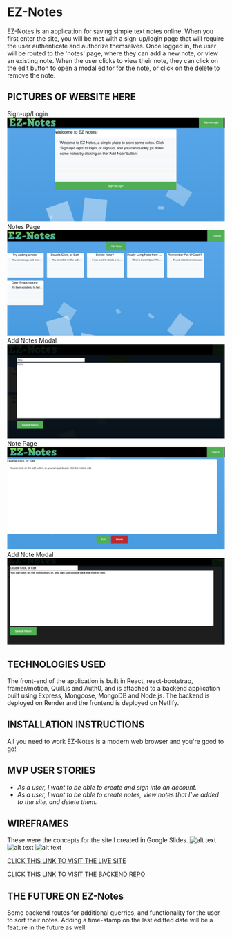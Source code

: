 # EZ-Notes

EZ-Notes is an application for saving simple text notes online. 
When you first enter the site, you will be met with a sign-up/login page that will require the user authenticate and authorize themselves. Once logged in, the user will be routed to the 'notes' page, where they can add a new note, or view an existing note. When the user clicks to view their note, they can click on the edit button to open a modal editor for the note, or click on the delete to remove the note.

## PICTURES OF WEBSITE HERE
Sign-up/Login
![alt text](/readme-docs/1-Signup-page.png)
Notes Page
![alt text](/readme-docs/2-Notes-page.png)
Add Notes Modal
![alt text](/readme-docs/3-Add-note.png)
Note Page
![alt text](/readme-docs/4-Note-page.png)
Add Note Modal
![alt text](/readme-docs/5-Note-edit-page.png)

## TECHNOLOGIES USED
The front-end of the application is built in React, react-bootstrap, framer/motion, Quill.js and Auth0, and is attached to a backend application built using Express, Mongoose, MongoDB and Node.js. The backend is deployed on Render and the frontend is deployed on Netlify.

## INSTALLATION INSTRUCTIONS
All you need to work EZ-Notes is a modern web browser and you're good to go!

## MVP USER STORIES
- _As a user, I want to be able to create and sign into an account._
- _As a user, I want to be able to create notes, view notes that I've added to the site, and delete them._

## WIREFRAMES
These were the concepts for the site I created in Google Slides.
![alt text](https://media.git.generalassemb.ly/user/43502/files/9a1cb084-1dc8-410c-af64-4fdab6f80967)
![alt text](https://media.git.generalassemb.ly/user/43502/files/46f72b1e-eea0-4773-9852-4d92134eaf59)
![alt text](https://media.git.generalassemb.ly/user/43502/files/460f4d7b-7af5-4897-84b4-9ca4284daadd)

[CLICK THIS LINK TO VISIT THE LIVE SITE](https://ez-notes.netlify.app/)

[CLICK THIS LINK TO VISIT THE BACKEND REPO](https://github.com/ez-notes/backend)

## THE FUTURE ON EZ-Notes

Some backend routes for additional querries, and functionality for the user to sort their notes. Adding a time-stamp on the last editted date will be a feature in the future as well.